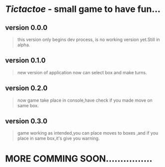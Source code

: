 # _Tictactoe_ - small game to have fun...

## version 0.0.0

> this version only begins dev process, is no working version yet.Still in alpha.

## version 0.1.0

> new version of application now can select box and make turns.


## version 0.2.0

> now game take place in console,have check if you made move on same box.

## version 0.3.0

> game working as intended,you can place moves to boxes ,and if you place in same box,it's give you warning.
# MORE COMMING SOON................